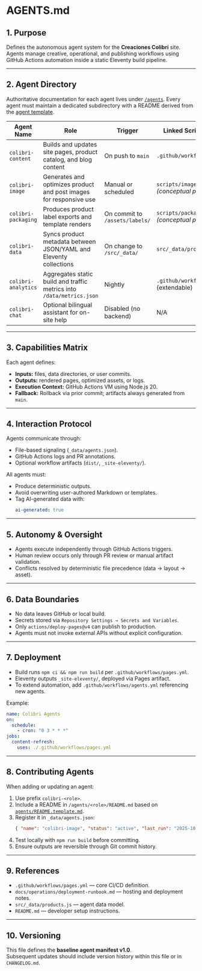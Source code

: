 # AGENTS.md

## 1. Purpose
Defines the autonomous agent system for the **Creaciones Colibrí** site.  
Agents manage creative, operational, and publishing workflows using GitHub Actions automation inside a static Eleventy build pipeline.

---

## 2. Agent Directory

Authoritative documentation for each agent lives under [`/agents`](./agents/README.md). Every agent must maintain a dedicated subdirectory with a README derived from the [agent template](./agents/README.template.md).

| Agent Name | Role | Trigger | Linked Script/Workflow |
|-------------|------|----------|------------------------|
| `colibri-content` | Builds and updates site pages, product catalog, and blog content | On push to `main` | `.github/workflows/pages.yml` |
| `colibri-image` | Generates and optimizes product and post images for responsive use | Manual or scheduled | `scripts/image-optimize.mjs` *(conceptual placeholder)* |
| `colibri-packaging` | Produces product label exports and template renders | On commit to `/assets/labels/` | `scripts/package-render.mjs` *(conceptual placeholder)* |
| `colibri-data` | Syncs product metadata between JSON/YAML and Eleventy collections | On change to `/src/_data/` | `src/_data/products.js` |
| `colibri-analytics` | Aggregates static build and traffic metrics into `/data/metrics.json` | Nightly | `.github/workflows/pages.yml` (extendable) |
| `colibri-chat` | Optional bilingual assistant for on-site help | Disabled (no backend) | N/A |

---

## 3. Capabilities Matrix
Each agent defines:
- **Inputs:** files, data directories, or user commits.  
- **Outputs:** rendered pages, optimized assets, or logs.  
- **Execution Context:** GitHub Actions VM using Node.js 20.  
- **Fallback:** Rollback via prior commit; artifacts always generated from `main`.

---

## 4. Interaction Protocol
Agents communicate through:
- File-based signaling (`_data/agents.json`).  
- GitHub Actions logs and PR annotations.  
- Optional workflow artifacts (`dist/`, `_site-eleventy/`).

All agents must:
- Produce deterministic outputs.  
- Avoid overwriting user-authored Markdown or templates.  
- Tag AI-generated data with:
  ```yaml
  ai-generated: true
  ```

---

## 5. Autonomy & Oversight
- Agents execute independently through GitHub Actions triggers.  
- Human review occurs only through PR review or manual artifact validation.  
- Conflicts resolved by deterministic file precedence (data → layout → asset).

---

## 6. Data Boundaries
- No data leaves GitHub or local build.  
- Secrets stored via `Repository Settings → Secrets and Variables`.  
- Only `actions/deploy-pages@v4` can publish to production.  
- Agents must not invoke external APIs without explicit configuration.

---

## 7. Deployment
- Build runs `npm ci && npm run build` per `.github/workflows/pages.yml`.  
- Eleventy outputs `_site-eleventy/`, deployed via Pages artifact.  
- To extend automation, add `.github/workflows/agents.yml` referencing new agents.

Example:
```yaml
name: Colibri Agents
on:
  schedule:
    - cron: "0 3 * * *"
jobs:
  content-refresh:
    uses: ./.github/workflows/pages.yml
```

---

## 8. Contributing Agents
When adding or updating an agent:
1. Use prefix `colibri-<role>`.  
2. Include a README in `/agents/<role>/README.md` based on [`agents/README.template.md`](./agents/README.template.md).
3. Register it in `_data/agents.json`:
   ```json
   { "name": "colibri-image", "status": "active", "last_run": "2025-10-23" }
   ```
4. Test locally with `npm run build` before committing.  
5. Ensure outputs are reversible through Git commit history.

---

## 9. References
- `.github/workflows/pages.yml` — core CI/CD definition.  
- `docs/operations/deployment-runbook.md` — hosting and deployment notes.  
- `src/_data/products.js` — agent data model.  
- `README.md` — developer setup instructions.

---

## 10. Versioning
This file defines the **baseline agent manifest v1.0**.  
Subsequent updates should include version history within this file or in `CHANGELOG.md`.
